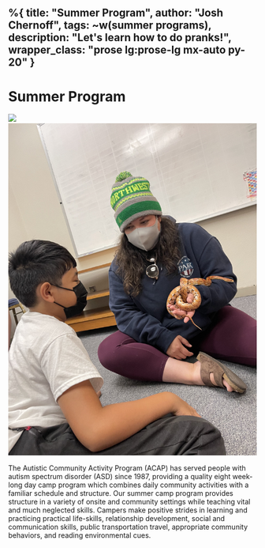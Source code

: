 %{
  title: "Summer Program",
  author: "Josh Chernoff",
  tags: ~w(summer programs),
  description: "Let's learn how to do pranks!",
  wrapper_class: "prose lg:prose-lg mx-auto py-20"
}
---

# Summer Program

<div class="grid grid-cols-1 md:grid-cols-2 gap-4">
    <div>
        <img class="h-auto max-w-full" src="/assets/images/summer-1.jpg">
    </div>
    <div>
        <img class="h-auto max-w-full" src="/assets/images/summer-2.jpg">
    </div>
</div>

The Autistic Community Activity Program (ACAP) has served people with autism spectrum disorder (ASD) since 1987, providing a quality eight week-long day camp program which combines daily community activities with a familiar schedule and structure. Our summer camp program provides structure in a variety of onsite and community settings while teaching vital and much neglected skills. Campers make positive strides in learning and practicing practical life-skills, relationship development, social and communication skills, public transportation travel, appropriate community behaviors, and reading environmental cues. 